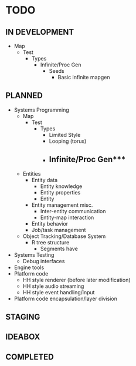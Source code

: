 # TODO #


## IN DEVELOPMENT ##

- Map
	- Test
		- Types
			- Infinite/Proc Gen
				- Seeds
					- Basic infinite mapgen
## PLANNED ##
 - Systems Programming
 	- Map
 		- Test
 			- Types
 				- Limited Style
 				- Looping (torus)
 				- Infinite/Proc Gen***
 					- 
 	- Entities
 		- Entity data
 			- Entity knowledge
 			- Entity properties
 			- Entity
 		- Entity management misc.
 			- Inter-entity communication
 			- Entity-map interaction
 		- Entity behavior
 		- Job/task management
 	- Object Tracking/Database System
 		- R tree structure
 			- Segments have
 - Systems Testing
 	- Debug interfaces
 - Engine tools
 - Platform code
 	- HH style renderer (before later modification)
 	- HH style audio streaming
 	- HH style event handling/input
 - Platform code encapsulation/layer division
## STAGING ##
## IDEABOX ##
## COMPLETED ##